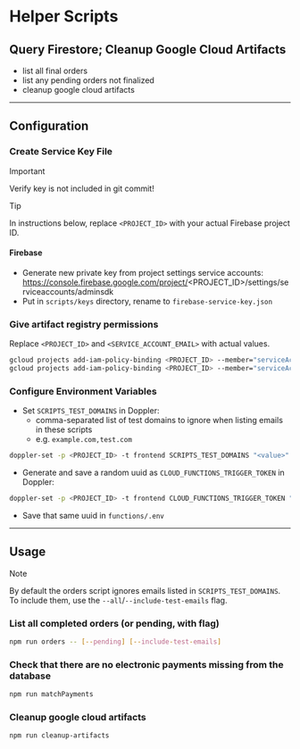 # Helper Scripts

## Query Firestore; Cleanup Google Cloud Artifacts

- list all final orders
- list any pending orders not finalized
- cleanup google cloud artifacts

---

## Configuration

### Create Service Key File

> [!IMPORTANT]
> Verify key is not included in git commit!

> [!TIP]
> In instructions below, replace `<PROJECT_ID>` with your actual Firebase project ID.

#### Firebase

- Generate new private key from project settings service accounts: https://console.firebase.google.com/project/<PROJECT_ID>/settings/serviceaccounts/adminsdk
- Put in `scripts/keys` directory, rename to `firebase-service-key.json`

### Give artifact registry permissions

Replace `<PROJECT_ID>` and `<SERVICE_ACCOUNT_EMAIL>` with actual values.

```sh
gcloud projects add-iam-policy-binding <PROJECT_ID> --member="serviceAccount:<SERVICE_ACCOUNT_EMAIL>" --role="roles/artifactregistry.admin"
gcloud projects add-iam-policy-binding <PROJECT_ID> --member="serviceAccount:<SERVICE_ACCOUNT_EMAIL>" --role="roles/artifactregistry.reader"
```

### Configure Environment Variables

- Set `SCRIPTS_TEST_DOMAINS` in Doppler:
  - comma-separated list of test domains to ignore when listing emails in these scripts
  - e.g. `example.com,test.com`

```sh
doppler-set -p <PROJECT_ID> -t frontend SCRIPTS_TEST_DOMAINS "<value>"
```

- Generate and save a random uuid as `CLOUD_FUNCTIONS_TRIGGER_TOKEN` in Doppler:

```sh
doppler-set -p <PROJECT_ID> -t frontend CLOUD_FUNCTIONS_TRIGGER_TOKEN "$(uuidgen)"
```

- Save that same uuid in `functions/.env`

---

## Usage

> [!NOTE]
> By default the orders script ignores emails listed in `SCRIPTS_TEST_DOMAINS`. To include them, use the `--all`/`--include-test-emails` flag.


### List all completed orders (or pending, with flag)

```sh
npm run orders -- [--pending] [--include-test-emails]
```

### Check that there are no electronic payments missing from the database

```sh
npm run matchPayments
```

### Cleanup google cloud artifacts

```sh
npm run cleanup-artifacts
```
